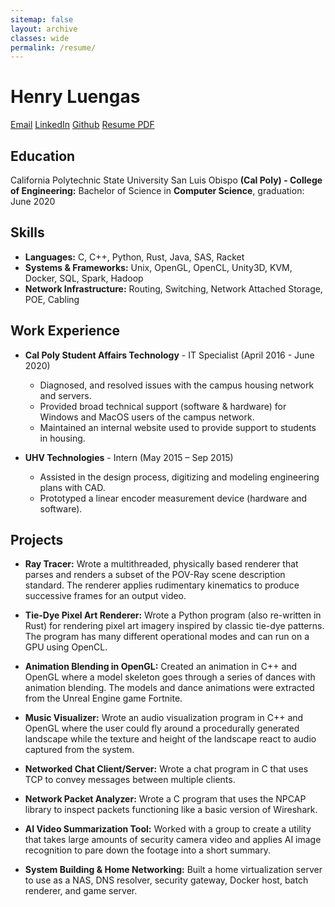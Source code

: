 ```yaml
---
sitemap: false
layout: archive
classes: wide
permalink: /resume/
---
```


# **Henry Luengas**

<a href="mailto:contact@luengas.io" class="btn btn--info btn--primary">Email</a>
<a href="https://www.linkedin.com/in/henry-luengas" class="btn btn--info btn--primary">LinkedIn</a>
<a href="https://github.com/hbot106" class="btn btn--info btn--primary">Github</a>
<a href="/assets/documents/henry-luengas-resume.pdf" class="btn btn--warning btn--primary">Resume PDF</a>

## Education
California Polytechnic State University San Luis Obispo **(Cal Poly) - College of Engineering:**
Bachelor of Science in **Computer Science**, graduation: June 2020

## Skills
* **Languages:** C, C++, Python, Rust, Java, SAS, Racket
* **Systems & Frameworks:** Unix, OpenGL, OpenCL, Unity3D, KVM, Docker, SQL, Spark, Hadoop
* **Network Infrastructure:** Routing, Switching, Network Attached Storage, POE, Cabling

## Work Experience
* **Cal Poly Student Affairs Technology** - IT Specialist (April 2016 - June 2020)
    * Diagnosed, and resolved issues with the campus housing network and servers.
    * Provided broad technical support (software & hardware) for Windows and MacOS users of the campus network.
    * Maintained an internal website used to provide support to students in housing.

* **UHV Technologies** - Intern (May 2015 – Sep 2015)
    * Assisted in the design process, digitizing and modeling engineering plans with CAD.
    * Prototyped a linear encoder measurement device (hardware and software).

## Projects
* **Ray Tracer:** Wrote a multithreaded, physically based renderer that parses and renders a subset of the POV-Ray scene description standard. The renderer applies rudimentary kinematics to produce successive frames for an output video. 

* **Tie-Dye Pixel Art Renderer:** Wrote a Python program (also re-written in Rust) for rendering pixel art imagery inspired by classic tie-dye patterns. The program has many different operational modes and can run on a GPU using OpenCL.

* **Animation Blending in OpenGL:** Created an animation in C++ and OpenGL where a model skeleton goes through a series of dances with animation blending. The models and dance animations were extracted from the Unreal Engine game Fortnite.

* **Music Visualizer:** Wrote an audio visualization program in C++ and OpenGL where the user could fly around a procedurally generated landscape while the texture and height of the landscape react to audio captured from the system.

* **Networked Chat Client/Server:** Wrote a chat program in C that uses TCP to convey messages between multiple clients. 

* **Network Packet Analyzer:** Wrote a C program that uses the NPCAP library to inspect packets functioning like a basic version of Wireshark.

* **AI Video Summarization Tool:** Worked with a group to create a utility that takes large amounts of security camera video and applies AI image recognition to pare down the footage into a short summary.

* **System Building & Home Networking:** Built a home virtualization server to use as a NAS, DNS resolver, security gateway, Docker host, batch renderer, and game server.
